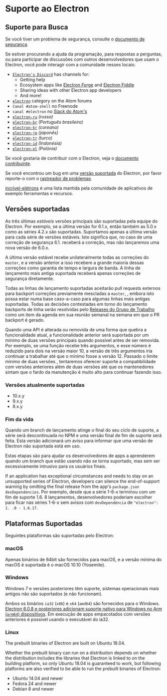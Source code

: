 # Suporte ao Electron

## Suporte para Busca

Se você tiver um problema de segurança, consulte o [documento de segurança](https://github.com/electron/electron/tree/master/SECURITY.md).

Se estiver procurando a ajuda da programação, para respostas a perguntas, ou para participar de discussões com outros desenvolvedores que usam o Electron, você pode interagir com a comunidade nesses locais:
- [`Electron's Discord`](https://discord.com/invite/electron) has channels for:
  - Getting help
  - Ecosystem apps like [Electron Forge](https://github.com/electron-userland/electron-forge) and [Electron Fiddle](https://github.com/electron/fiddle)
  - Sharing ideas with other Electron app developers
  - And more!
- [`electron`](https://discuss.atom.io/c/electron) category on the Atom forums
- `Canal #atom-shell` no Freenode
- `canal #electron` no [Slack do Atom's](https://discuss.atom.io/t/join-us-on-slack/16638?source_topic_id=25406)
- [`electron-ru`](https://telegram.me/electron_ru) *(russo)*
- [`electron-br`](https://electron-br.slack.com) *(Português brasileiro)*
- [`electron-kr`](https://electron-kr.github.io/electron-kr) *(coreano)*
- [`electron-jp`](https://electron-jp.slack.com) *(japonês)*
- [`electron-tr`](https://electron-tr.herokuapp.com) *(turco)*
- [`electron-id`](https://electron-id.slack.com) *(Indonésia)*
- [`electron-pl`](https://electronpl.github.io) *(Polônia)*

Se você gostaria de contribuir com o Electron, veja o [documento contribuinte](https://github.com/electron/electron/blob/master/CONTRIBUTING.md).

Se você encontrou um bug em uma [versão suportada](#supported-versions) do Electron, por favor reporte-o com o [rastreador de problemas](../development/issues.md).

[incrível-elétrons](https://github.com/sindresorhus/awesome-electron) é uma lista mantida pela comunidade de aplicativos de exemplo ferramentas e recursos.

## Versões suportadas

As três últimas *estáveis* versões principais são suportadas pela equipe do Electron. Por exemplo, se a última versão for 6.1.x, então também as 5.0.x como as séries 4.2.x são suportadas.  Suportamos apenas a última versão para cada série de versões estáveis.  Isto significa que, no caso de uma correção de segurança 6.1. receberá a correção, mas não lançaremos uma nova versão de 6.0.x.

A última versão estável recebe unilateralmente todas as correções do `master`, e a versão anterior a isso recebem a grande maioria dessas correções como garantia de tempo e largura de banda. A linha de lançamento mais antiga suportada receberá apenas correções de segurança diretamente.

Todas as linhas de lançamento suportadas aceitarão pull requests externos para backport correções previamente mescladas a `master`, , embora isto possa estar numa base caso-a-caso para algumas linhas mais antigas suportadas. Todas as decisões contestadas em torno do lançamento backports de linha serão resolvidas pelo [Releases do Grupo de Trabalho](https://github.com/electron/governance/tree/master/wg-releases) como um item da agenda em sua reunião semanal na semana em que o PR backport é gerado.

Quando uma API é alterada ou removida de uma forma que quebra a funcionalidade atual, a funcionalidade anterior será suportada por um mínimo de duas versões principais quando possível antes de ser removida. Por exemplo, se uma função recebe três argumentos, e esse número é reduzido para dois na versão maior 10, a versão de três argumentos iria continuar a trabalhar até que o mínimo fosse a versão 12. Passado o limite mínimo de duas versões , tentaremos oferecer suporte a compatibilidade com versões anteriores além de duas versões até que os mantenedores sintam que o fardo da manutenção é muito alto para continuar fazendo isso.

### Versões atualmente suportadas
- 10.x.y
- 9.x.y
- 8.x.y

### Fim da vida

Quando um branch de lançamento atinge o final do seu ciclo de suporte, a série será descontinuada no NPM e uma versão final de fim de suporte será feita. Esta versão adicionará um aviso para informar que uma versão de Electron não suportada está em uso.

Estas etapas são para ajudar os desenvolvedores de apps a aprenderem quando um branch que estão usando não se torna suportado, mas sem ser excessivamente intrusivo para os usuários finais.

If an application has exceptional circumstances and needs to stay on an unsupported series of Electron, developers can silence the end-of-support warning by omitting the final release from the app's `package.json` `devDependencies`. Por exemplo, desde que a série 1-6-x terminou com um fim de suporte 1.6. 8 lançamentos, desenvolvedores poderiam escolher para ficar nas séries 1-6-x sem avisos com `devDependência` de `"electron": 1. .0 - 1.6.17`.

## Plataformas Suportadas

Seguintes plataformas são suportadas pelo Electron:

### macOS

Apenas binários de 64bit são fornecidos para macOS, e a versão mínima do macOS é suportada é o macOS 10.10 (Yosemite).

### Windows

Windows 7 e versões posteriores têm suporte, sistemas operacionais mais antigos não são suportados (e não funcionam).

Ambos os binários `ia32` (`x86`) e `x64` (`amd64`) são fornecidos para o Windows. [Electron 6.0.8 e posteriores adicionam suporte nativo para Windows no Arm (`arm64`) dispositivos](windows-arm.md). Em execução de apps empacotados com versões anteriores é possível usando o executável do ia32.

### Linux

The prebuilt binaries of Electron are built on Ubuntu 18.04.

Whether the prebuilt binary can run on a distribution depends on whether the distribution includes the libraries that Electron is linked to on the building platform, so only Ubuntu 18.04 is guaranteed to work, but following platforms are also verified to be able to run the prebuilt binaries of Electron:

* Ubuntu 14.04 and newer
* Fedora 24 and newer
* Debian 8 and newer
